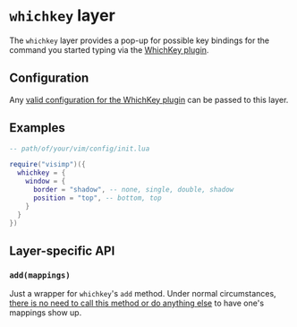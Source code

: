 # `whichkey` layer

The `whichkey` layer provides a pop-up for possible key bindings for the command
you started typing via the [WhichKey plugin](https://github.com/folke/which-key.nvim).

## Configuration

Any [valid configuration for the WhichKey plugin](https://github.com/folke/which-key.nvim?tab=readme-ov-file#%EF%B8%8F-configuration)
can be passed to this layer.

## Examples

```lua
-- path/of/your/vim/config/init.lua

require("visimp")({
  whichkey = {
    window = {
      border = "shadow", -- none, single, double, shadow
      position = "top", -- bottom, top
    }
  }
})
```

## Layer-specific API

### `add(mappings)`

Just a wrapper for `whichkey`'s `add` method. Under normal circumstances,
[there is no need to call this method or do anything
else](https://github.com/folke/which-key.nvim#%EF%B8%8F-mappings) to have one's
mappings show up.
